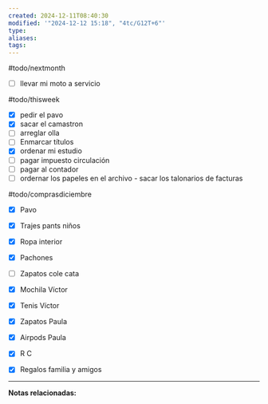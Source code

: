 ```yaml
---
created: 2024-12-11T08:40:30
modified: '"2024-12-12 15:18", "4tc/G12T+6"'
type: 
aliases: 
tags: 
---
```

#todo/nextmonth
- [ ] llevar mi moto a servicio 

#todo/thisweek
* [x] pedir el pavo 
* [x] sacar el camastron
* [ ] arreglar olla
* [ ] Enmarcar títulos
* [x] ordenar mi estudio
* [ ] pagar impuesto circulación
* [ ] pagar al contador
* [ ] ordernar los papeles en el archivo - sacar los talonarios de facturas

#todo/comprasdiciembre
- [x] Pavo
- [x] Trajes pants niños
- [x] Ropa interior
- [x] Pachones
- [ ] Zapatos cole cata
- [x] Mochila Víctor
- [x] Tenis Víctor
- [x] Zapatos Paula
- [x] Airpods Paula
- [x] R C
- [x] Regalos familia y amigos


--- 
 **Notas relacionadas:**
 